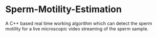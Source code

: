 # Sperm-Motility-Estimation
A C++ based real time working algorithm which can detect the sperm motility for a live microscopic video streaming of the sperm sample.

